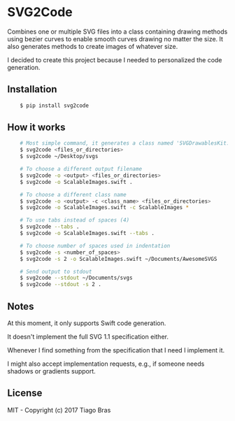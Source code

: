 SVG2Code
========

Combines one or multiple SVG files into a class containing drawing methods using bezier curves to
enable smooth curves drawing no matter the size. It also generates methods to create images of whatever size.

I decided to create this project because I needed to personalized the code generation.


Installation
------------

```Bash
    $ pip install svg2code
```


How it works
------------

```Bash
    # Most simple command, it generates a class named 'SVGDrawablesKit.swift'
    $ svg2code <files_or_directories>
    $ svg2code ~/Desktop/svgs

    # To choose a different output filename
    $ svg2code -o <output> <files_or_directories>
    $ svg2code -o ScalableImages.swift .

    # To choose a different class name
    $ svg2code -o <output> -c <class_name> <files_or_directories>
    $ svg2code -o ScalableImages.swift -c ScalableImages *

    # To use tabs instead of spaces (4)
    $ svg2code --tabs .
    $ svg2code -o ScalableImages.swift --tabs .

    # To choose number of spaces used in indentation 
    $ svg2code -s <number_of_spaces>
    $ svg2code -s 2 -o ScalableImages.swift ~/Documents/AwesomeSVGS

    # Send output to stdout
    $ svg2code --stdout ~/Documents/svgs
    $ svg2code --stdout -s 2 .
```


Notes
-----

At this moment, it only supports Swift code generation.

It doesn't implement the full SVG 1.1 specification either. 

Whenever I find something from the specification that I need I implement it.

I might also accept implementation requests, e.g., if someone needs shadows or gradients support.


License
-------

MIT - Copyright (c) 2017 Tiago Bras